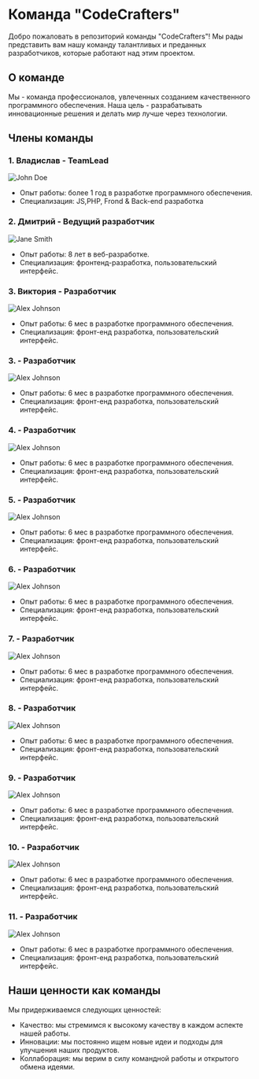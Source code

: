 # Команда "CodeCrafters"

Добро пожаловать в репозиторий команды "CodeCrafters"! Мы рады представить вам нашу команду талантливых и преданных разработчиков, которые работают над этим проектом.

## О команде

Мы - команда профессионалов, увлеченных созданием качественного программного обеспечения. Наша цель - разрабатывать инновационные решения и делать мир лучше через технологии.

## Члены команды

### 1. Владислав - TeamLead
![John Doe](https://example.com/johndoe.png)
- Опыт работы: более 1 год в разработке программного обеспечения.
- Специализация: JS,PHP, Frond & Back-end разработка

### 2. Дмитрий - Ведущий разработчик
![Jane Smith](https://example.com/janesmith.png)
- Опыт работы: 8 лет в веб-разработке.
- Специализация: фронтенд-разработка, пользовательский интерфейс.

### 3. Виктория - Разработчик
![Alex Johnson](https://example.com/alexjohnson.png)
- Опыт работы: 6 мес в разработке программного обеспечения.
- Специализация: фронт-енд разработка, пользовательский интерфейс.

### 3.  - Разработчик
![Alex Johnson](https://example.com/alexjohnson.png)
- Опыт работы: 6 мес в разработке программного обеспечения.
- Специализация: фронт-енд разработка, пользовательский интерфейс.

### 4.  - Разработчик
![Alex Johnson](https://example.com/alexjohnson.png)
- Опыт работы: 6 мес в разработке программного обеспечения.
- Специализация: фронт-енд разработка, пользовательский интерфейс.

### 5.  - Разработчик
![Alex Johnson](https://example.com/alexjohnson.png)
- Опыт работы: 6 мес в разработке программного обеспечения.
- Специализация: фронт-енд разработка, пользовательский интерфейс.

### 6.  - Разработчик
![Alex Johnson](https://example.com/alexjohnson.png)
- Опыт работы: 6 мес в разработке программного обеспечения.
- Специализация: фронт-енд разработка, пользовательский интерфейс.

### 7.  - Разработчик
![Alex Johnson](https://example.com/alexjohnson.png)
- Опыт работы: 6 мес в разработке программного обеспечения.
- Специализация: фронт-енд разработка, пользовательский интерфейс.


### 8.  - Разработчик
![Alex Johnson](https://example.com/alexjohnson.png)
- Опыт работы: 6 мес в разработке программного обеспечения.
- Специализация: фронт-енд разработка, пользовательский интерфейс.

### 9.  - Разработчик
![Alex Johnson](https://example.com/alexjohnson.png)
- Опыт работы: 6 мес в разработке программного обеспечения.
- Специализация: фронт-енд разработка, пользовательский интерфейс.

### 10.  - Разработчик
![Alex Johnson](https://example.com/alexjohnson.png)
- Опыт работы: 6 мес в разработке программного обеспечения.
- Специализация: фронт-енд разработка, пользовательский интерфейс.

### 11.  - Разработчик
![Alex Johnson](https://example.com/alexjohnson.png)
- Опыт работы: 6 мес в разработке программного обеспечения.
- Специализация: фронт-енд разработка, пользовательский интерфейс.

## Наши ценности как команды

Мы придерживаемся следующих ценностей:

- Качество: мы стремимся к высокому качеству в каждом аспекте нашей работы.
- Инновации: мы постоянно ищем новые идеи и подходы для улучшения наших продуктов.
- Коллаборация: мы верим в силу командной работы и открытого обмена идеями.


